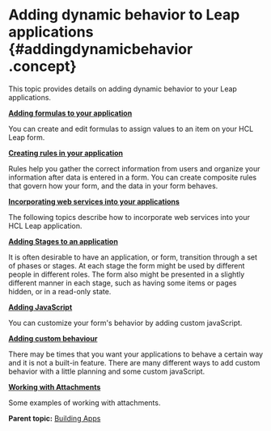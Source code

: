 # Adding dynamic behavior to Leap applications {#addingdynamicbehavior .concept}

This topic provides details on adding dynamic behavior to your Leap applications.

**[Adding formulas to your application](cr_adding_formulas_toc.md)**  

You can create and edit formulas to assign values to an item on your HCL Leap form.

**[Creating rules in your application](ru_creating_rules_in_your_form.md)**  

Rules help you gather the correct information from users and organize your information after data is entered in a form. You can create composite rules that govern how your form, and the data in your form behaves.

**[Incorporating web services into your applications](cr_using_apps_as_services_toc.md)**  

The following topics describe how to incorporate web services into your HCL Leap application.

**[Adding Stages to an application](sub_adding_stages_toc.md)**  

It is often desirable to have an application, or form, transition through a set of phases or stages. At each stage the form might be used by different people in different roles. The form also might be presented in a slightly different manner in each stage, such as having some items or pages hidden, or in a read-only state.

**[Adding JavaScript](js_adding_javascript.md)**

You can customize your form's behavior by adding custom javaScript.

**[Adding custom behaviour](cr_adding_custom_behavior.md)**

There may be times that you want your applications to behave a certain way and it is not a built-in feature.  There are many different ways to add custom behavior with a little planning and some custom javaScript. 

**[Working with Attachments](cr_attachments.md)**

Some examples of working with attachments.

**Parent topic:** [Building Apps](cr_creating_and_managing_toc.md)